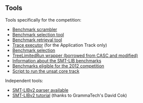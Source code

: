 <h2>Tools</h2>

Tools specifically for the competition:

- <a href="tools/smtcomp2012_scrambler.tar.gz">Benchmark scrambler</a>
- <a href="tools/generate_benchmark_selection_list.py">Benchmark selection tool</a>
- <a href="tools/get_selected_benchmarks_paths.py">Benchmark retrieval tool</a>
- <a href="https://es.fbk.eu/people/griggio/smtcomp/smtcomp2012_trace_executor.tar.gz">Trace executor</a> (for the Application Track only)
- <a href="benchmark_selection.html">Benchmark selection</a>
- <a href="tools/TreeLimitedRun.c">TreeLimitedRun wrapper (borrowed from CASC and modified)</a>
- <a href="smtlib2012-benchs.txt.bz2">Information about the SMT-LIB benchmarks</a>
- <a href="smtcomp2012-eligible.txt.bz2">Benchmarks eligible for the 2012 competition</a>
- <a href="tools/run_unsat_core_track.sh">Script to run the unsat core track</a>

Independent tools:
- <a href="https://es.fbk.eu/people/griggio/misc/smtlib2parser.html">SMT-LIBv2 parser available</a>
- <a href="http://smtlib.github.io/jSMTLIB/SMTLIBTutorial.pdf">SMT-LIBv2 tutorial</a> (thanks to GrammaTech's David Cok)
